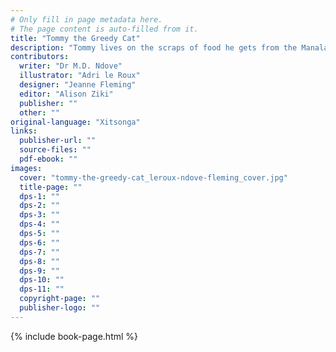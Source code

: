 ```yaml
---
# Only fill in page metadata here.
# The page content is auto-filled from it.
title: "Tommy the Greedy Cat"
description: "Tommy lives on the scraps of food he gets from the Manala family. When the Manala family goes on holiday, how will Tommy survive?"
contributors:
  writer: "Dr M.D. Ndove"
  illustrator: "Adri le Roux"
  designer: "Jeanne Fleming"
  editor: "Alison Ziki"
  publisher: ""
  other: ""
original-language: "Xitsonga"
links:
  publisher-url: ""
  source-files: ""
  pdf-ebook: ""
images:
  cover: "tommy-the-greedy-cat_leroux-ndove-fleming_cover.jpg"
  title-page: ""
  dps-1: ""
  dps-2: ""
  dps-3: ""
  dps-4: ""
  dps-5: ""
  dps-6: ""
  dps-7: ""
  dps-8: ""
  dps-9: ""
  dps-10: ""
  dps-11: ""
  copyright-page: ""
  publisher-logo: ""
---
```


{% include book-page.html %}

